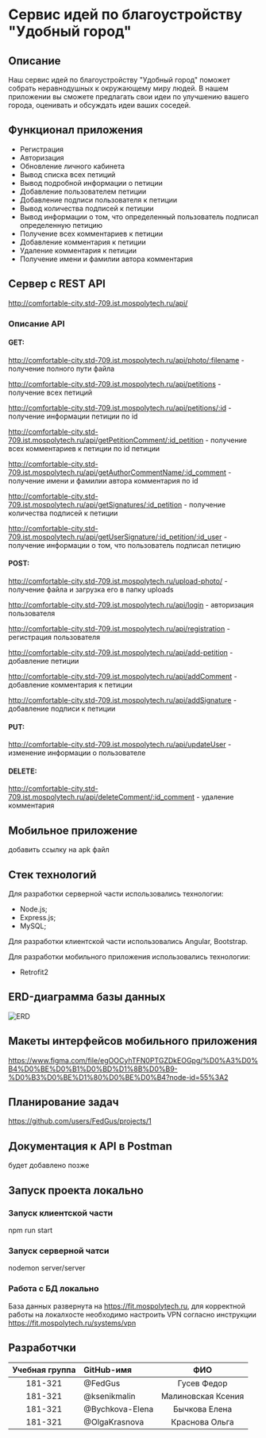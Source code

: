 # Сервис идей по благоустройству "Удобный город"

## Описание

Наш сервис идей по благоустройству "Удобный город" поможет собрать неравнодушных к окружающему миру людей. В нашем приложении вы сможете предлагать свои идеи по улучшению вашего города, оценивать и обсуждать идеи ваших соседей.

## Функционал приложения

- Регистрация
- Авторизация
- Обновление личного кабинета
- Вывод списка всех петиций
- Вывод подробной информации о петиции
- Добавление пользователем петиции
- Добавление подписи пользователя к петиции
- Вывод количества подписей к петиции
- Вывод информации о том, что определенный пользователь подписал определенную петицию
- Получение всех комментариев к петиции
- Добавление комментария к петиции
- Удаление комментария к петиции
- Получение имени и фамилии автора комментария

## Сервер с REST API

http://comfortable-city.std-709.ist.mospolytech.ru/api/

### Описание API
#### GET:
http://comfortable-city.std-709.ist.mospolytech.ru/api/photo/:filename - получение полного пути файла

http://comfortable-city.std-709.ist.mospolytech.ru/api/petitions - получение всех петиций

http://comfortable-city.std-709.ist.mospolytech.ru/api/petitions/:id - получение информации петиции по id

http://comfortable-city.std-709.ist.mospolytech.ru/api/getPetitionComment/:id_petition - получение всех комментариев к петиции по id петиции

http://comfortable-city.std-709.ist.mospolytech.ru/api/getAuthorCommentName/:id_comment - получение имени и фамилии автора комментария по id

http://comfortable-city.std-709.ist.mospolytech.ru/api/getSignatures/:id_petition - получение количества подписей к петиции

http://comfortable-city.std-709.ist.mospolytech.ru/api/getUserSignature/:id_petition/:id_user - получение информации о том, что пользователь подписал петицию

#### POST:

http://comfortable-city.std-709.ist.mospolytech.ru/upload-photo/ - получение файла и загрузка его в папку uploads

http://comfortable-city.std-709.ist.mospolytech.ru/api/login - авторизация пользователя

http://comfortable-city.std-709.ist.mospolytech.ru/api/registration - регистрация пользователя

http://comfortable-city.std-709.ist.mospolytech.ru/api/add-petition - добавление петиции

http://comfortable-city.std-709.ist.mospolytech.ru/api/addComment - добавление комментария к петиции

http://comfortable-city.std-709.ist.mospolytech.ru/api/addSignature - добавление подписи к петиции

#### PUT:
http://comfortable-city.std-709.ist.mospolytech.ru/api/updateUser - изменение информации о пользователе

#### DELETE:
http://comfortable-city.std-709.ist.mospolytech.ru/api/deleteComment/:id_comment - удаление комментария

## Мобильное приложение

добавить ссылку на apk файл

## Стек технологий

Для разработки серверной части использовались технологии:

- Node.js;
- Express.js;
- MySQL;

Для разработки клиентской части использовались Angular, Bootstrap.

Для разработки мобильного приложения использовались технологии:

- Retrofit2

## ERD-диаграмма базы данных

![ERD](https://sun9-27.userapi.com/impg/aM1bAzXoe5SDNs5dKyEZCjj1JBci3HVT7r-XPw/rtw1_wfh14M.jpg?size=738x561&quality=96&proxy=1&sign=2f61e3f4ccfa9a9cd941b6a325e56780&type=album)

## Макеты интерфейсов мобильного приложения

https://www.figma.com/file/egOOCyhTFN0PTGZDkEOGpg/%D0%A3%D0%B4%D0%BE%D0%B1%D0%BD%D1%8B%D0%B9-%D0%B3%D0%BE%D1%80%D0%BE%D0%B4?node-id=55%3A2

## Планирование задач
https://github.com/users/FedGus/projects/1

## Документация к API в Postman

будет добавлено позже

## Запуск проекта локально

### Запуск клиентской части

npm run start

### Запуск серверной чатси

nodemon server/server

### Работа с БД локально

База данных развернута на https://fit.mospolytech.ru, для корректной работы на локалхосте необходимо настроить VPN согласно инструкции https://fit.mospolytech.ru/systems/vpn

## Разработчки

| Учебная группа | GitHub-имя      |        ФИО         |
| :------------: | :-------------- | :----------------: |
|    181-321     | @FedGus         |    Гусев Федор     |
|    181-321     | @ksenikmalin    | Малиновская Ксения |
|    181-321     | @Bychkova-Elena |   Бычкова Елена    |
|    181-321     | @OlgaKrasnova   |   Краснова Ольга   |
